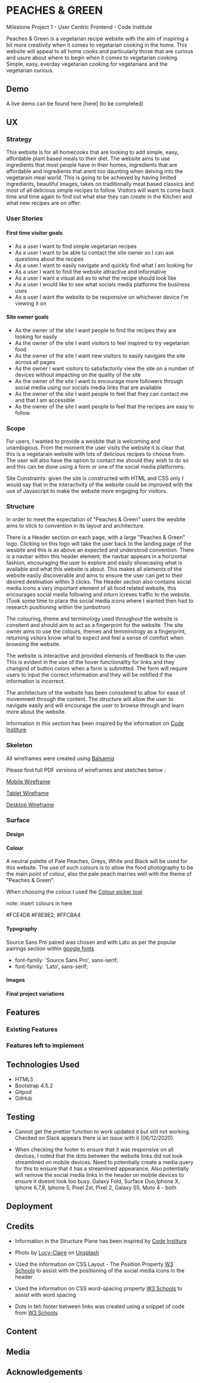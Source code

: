 # PEACHES & GREEN

Milestone Project 1 - User Centric Frontend - Code Institute

Peaches & Green is a vegetarian recipe website with the aim of inspiring a bit more creativity when it comes
to vegetarian cooking in the home. This website will appeal to all home cooks and particularly those that
are curious and usure about where to begin when it comes to vegetarian cooking. Simple, easy, everday
vegetarian cooking for vegetarians and the vegetarian curious.

## Demo

A live demo can be found here [here] (to be completed)

## UX

### Strategy

This website is for all homecooks that are looking to add simple, easy, affordable plant based meals to their diet.
The website aims to use ingredients that most people have in their homes, ingredients that are affordable and
ingredients that arent too daunting when delving into the vegetarain meal world. This is going to be achieved by
having limited ingredients, beautiful images, takes on traditionally meat based classics and most of all delicious
simple recipes to follow. Visitors will want to come back time and time again to find out what else
they can create in the Kitchen and what new recipes are on offer.

### User Stories

#### First time visitor goals

- As a user I want to find simple vegetarian recipes
- As a user I want to be able to contact the site owner so I can ask questions about the recipes
- As a user I want to easily navigate and quickly find what I am looking for
- As a user I want to find the website attractive and informative
- As a user I want a visual aid as to what the recipe should look like
- As a user I would like to see what socials media platforms the business uses
- As a user I want the website to be responsive on whichever device I'm viewing it on

#### Site owner goals

- As the owner of the site I want people to find the recipes they are looking for easily
- As the owner of the site I want visitors to feel inspired to try vegetarian food
- As the owner of the site I want new visitors to easily navigate the site across all pages
- As the owner I want visitors to satisfactorily view the site on a number of devices without impacting on the quality of the site
- As the owner of the site I want to encourage more followers through social media using our socials media links that are available
- As the owner of the site I want people to feel that they can contact me and that I am accessible
- As the owner of the site I want people to feel that the recipes are easy to follow

### Scope

For users, I wanted to provide a wesbite that is welcoming and unambigious. From the moment 
the user visits the website it is clear that this is a vegetarain website with lots of 
delicious recipes to choose from. The user will also have the option to contact me should 
they wish to do so and this can be done using a form or one of the social media platfornms. 

Site Constraints: given the site is constructed with HTML and CSS only I would say that in the interactivity of the 
website could be improved with the use of Javascript to make the website more engaging for visitors. 

### Structure

In order to meet the expectation of "Peaches & Green" users the wesbite aims to stick to convention in
its layout and architecture. 

There is a Header section  on each page, with a large "Peaches & Green" logo. Clicking on this logo will 
take the user back to the landing page of the wesbite and this is as above an expected and understood convention. 
There is a navbar within this header element, the navbar appears in a horizontal fashion, encouraging the user to 
explore and easily showcasing what is available and what this website is about. This makes all elements of the website
easily discoverable and aims to ensure the user can get to their desired destination within 3 clicks. The Header section also 
contains social media icons a very important element of all food related website, this encourages social media following and 
inturn icreses traffic to the website. (Took some time to place the social media icons where I wanted then had to research positioning 
within the jumbotron)

The colouring, theme and terminology used throughout the website is consitent and should aim to act as a fingerprint for 
the website. The site owner aims to use the colours, themes and temminology as a fingerprint, returning vsitors know 
what to expect and feel a sense of comfort when browsing the website. 

The website is interactive and provided elements of feedback to the user. This is evident in the use of the hover functionality 
for links and they changind of button colors when a form is submitted. The form will require users to input the correct information 
and they will be notified if the information is incorrect. 

The architecture of the website has been considered to allow for ease of movemnent through the content. The structure will allow 
the user to navigate easily and will encourage the user to browse through and learn more about the website. 

Information in this section has been inspired by the information on [Code Institure](https://courses.codeinstitute.net/courses/course-v1:codeinstitute+FE+2017_T3/courseware/22905698f3be425d918ebc64c87801b7/f6e2d80e148e43ce8ea42f85e00b7adc/?child=first)

### Skeleton

All wireframes were created using [Balsamiq](http://balsamiq.com)

Please find full PDF versions of wireframes and sketches below :

[Mobile Wireframe](https://github.com/MWatty/Peaches-and-Green/blob/master/wireframes/Mobile%20Wireframe.pdf)

[Tablet Wireframe](https://github.com/MWatty/Peaches-and-Green/blob/master/wireframes/Tablet%20Wireframe%20.pdf)

[Desktop Wireframe](https://github.com/MWatty/Peaches-and-Green/blob/master/wireframes/Desktop%20Wireframe%20.pdf)

### Surface

#### Design


#### Colour

A neutral palette of Pale Peaches, Greys, White and Black will be used for this website. The use of such colours is 
to allow the food photography to be the main point of colour, also the pale peach marries well with the theme 
of "Peaches & Green". 

When choosing the colour I used the [Colour picker tool](https://developer.mozilla.org/en-US/docs/Web/CSS/CSS_Colors/Color_picker_tool)

note: insert colours in here 

#FCE4D8
#F8E9E2;
#FFCBA4

#### Typography

Source Sans Pro paired was chosen and with Lato as per the popular pairings section within [google fonts](https://fonts.google.com/specimen/Source+Sans+Pro?query=source+san&sidebar.open=true&selection.family=Lato|Source+Sans+Pro:wght@300#pairings) 
* font-family: 'Source Sans Pro', sans-serif;
* font-family: 'Lato', sans-serif;


#### Images

#### Final project variations

## Features

### Existing Features

### Features left to implement

## Technologies Used

* HTML5
* Bootstrap 4.5.2
* Gitpod
* GitHub 

## Testing

* Cannot get the prettier function to work updated it but still not working. Checked on Slack appears there is an issue with it (06/12/2020). 

* When checking the footer to ensure that it was responsive on all devices, I noted that the dots between the website links 
did not look streamlined on mobile devices. Need to potentially create a media query for this to 
ensure that it has a streamlined appearance. Also potentially will remove the social media links in the header on mobile devices to ensure 
it doesnt look too busy. 
Galaxy Fold, Surface Duo,Iphone X, Iphone 6,7,8, Iphone 5, Pixel 2xl, Pixel 2, Galaxy S5, Moto 4 - both


## Deployment

## Credits

* Information in the Structure Plane has been inspired by [Code Institure](https://courses.codeinstitute.net/courses/course-v1:codeinstitute+FE+2017_T3/courseware/22905698f3be425d918ebc64c87801b7/f6e2d80e148e43ce8ea42f85e00b7adc/?child=first)

* <span>Photo by <a href="https://unsplash.com/@mslucyclaire?utm_source=unsplash&amp;utm_medium=referral&amp;utm_content=creditCopyText">Lucy-Claire</a> on <a href="https://unsplash.com/s/photos/peaches?utm_source=unsplash&amp;utm_medium=referral&amp;utm_content=creditCopyText">Unsplash</a></span>

*  Used the information on CSS Layout - The Position Property [W3 Schools](https://www.w3schools.com/css/css_positioning.asp) to assist with the positioning of the social media icons in the header

* Used the information on CSS word-spacing property [W3 Schools](https://www.w3schools.com/cssref/pr_text_word-spacing.asp*/) to assist with word spacing 

* Dots in teh footer between links was created using a snippet of code from [W3 Schools](https://www.w3schools.com/howto/howto_css_circles.asp)

## Content

## Media

## Acknowledgements